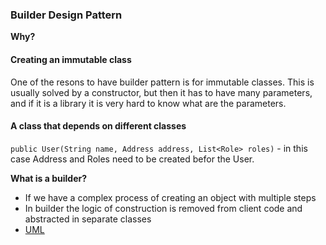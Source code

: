 ### Builder Design Pattern
**Why?**
#### Creating an immutable class
One of the resons to have builder pattern is for immutable classes. This is usually solved by a constructor, but then it has to have many parameters, and if it is a library it is very hard to know what are the parameters.
#### A class that depends on different classes
`public User(String name, Address address, List<Role> roles)` - in this case Address and Roles need to be created befor the User.

**What is a builder?**
- If we have a complex process of creating an object with multiple steps
- In builder the logic of construction is removed from client code and abstracted in separate classes
- [UML](/Files/Builder.png)